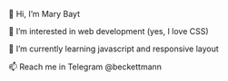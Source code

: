 👋 Hi, I’m Mary Bayt  
  
👀 I’m interested in web development (yes, I love CSS)  

🌱 I’m currently learning javascript and responsive layout  

📫 Reach me in Telegram @beckettmann 
